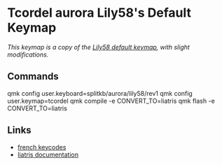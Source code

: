 # Tcordel aurora Lily58's Default Keymap

_This keymap is a copy of the [Lily58 default keymap](https://github.com/qmk/qmk_firmware/tree/master/keyboards/lily58/keymaps/default), with slight modifications._

## Commands

qmk config user.keyboard=splitkb/aurora/lily58/rev1
qmk config user.keymap=tcordel
qmk compile -e CONVERT_TO=liatris
qmk flash -e CONVERT_TO=liatris

## Links

* [french keycodes](https://github.com/qmk/qmk_firmware/blob/master/quantum/keymap_extras/keymap_french.h)
* [liatris documentation](https://docs.splitkb.com/hc/en-us/sections/7540894943132-Liatris)
